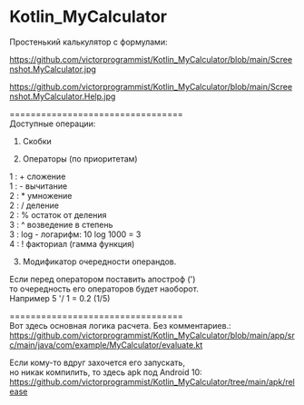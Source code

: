 # Kotlin_MyCalculator

Простенький калькулятор с формулами:

https://github.com/victorprogrammist/Kotlin_MyCalculator/blob/main/Screenshot.MyCalculator.jpg

https://github.com/victorprogrammist/Kotlin_MyCalculator/blob/main/Screenshot.MyCalculator.Help.jpg

=================================<br/>
Доступные операции:

1. Скобки

2. Операторы (по приоритетам)

1 : + сложение<br/>
1 : - вычитание<br/>
2 : * умножение<br/>
2 : / деление<br/>
2 : \% остаток от деления<br/>
3 : \^ возведение в степень<br/>
3 : log - логарифм: 10 log 1000 = 3<br/>
4 : ! факториал (гамма функция)<br/>

3. Модификатор очередности операндов.

Если перед оператором поставить апостроф (\')<br/>
то очередность его операторов будет наоборот.<br/>
Например 5 \'/ 1 = 0.2 (1/5)

=================================<br/>
Вот здесь основная логика расчета. Без комментариев.:<br/>
https://github.com/victorprogrammist/Kotlin_MyCalculator/blob/main/app/src/main/java/com/example/MyCalculator/evaluate.kt

Если кому-то вдруг захочется его запускать,<br/>
но никак компилить, то здесь apk под Android 10:<br/>
https://github.com/victorprogrammist/Kotlin_MyCalculator/tree/main/apk/release


